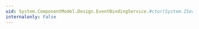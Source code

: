 ```yaml
---
uid: System.ComponentModel.Design.EventBindingService.#ctor(System.IServiceProvider)
internalonly: False
---
```

